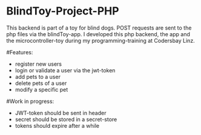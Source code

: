 # BlindToy-Project-PHP

This backend is part of a toy for blind dogs. POST requests are sent to the php files via the blindToy-app.
I developed this php backend, the app and the microcontroller-toy during my programming-training at Codersbay Linz.

#Features:
* register new users
* login or validate a user via the jwt-token
* add pets to a user
* delete pets of a user
* modify a specific pet

#Work in progress:
* JWT-token should be sent in header
* secret should be stored in a secret-store
* tokens should expire after a while
